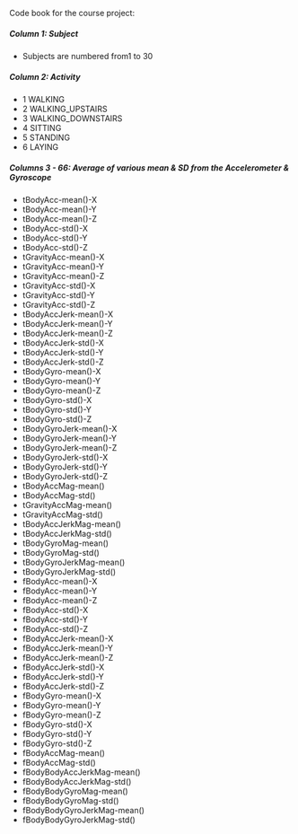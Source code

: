 Code book for the course project:
<h5>Column 1: Subject</h5>
          <ul><li>Subjects are numbered from1 to 30</li></ul>
<h5>Column 2: Activity</h5>
          <ul>
          <li>1 WALKING</li>
          <li>2 WALKING_UPSTAIRS</li>
          <li>3 WALKING_DOWNSTAIRS</li>
          <li>4 SITTING</li>
          <li>5 STANDING</li>
          <li>6 LAYING</li>
          </ul>
<h5>Columns 3 - 66: Average of various mean & SD from the Accelerometer & Gyroscope</h5>
          <ul></li><li>tBodyAcc-mean()-X</li><li>tBodyAcc-mean()-Y</li><li>tBodyAcc-mean()-Z</li><li>tBodyAcc-std()-X</li><li>tBodyAcc-std()-Y</li><li>tBodyAcc-std()-Z</li><li>tGravityAcc-mean()-X</li><li>tGravityAcc-mean()-Y</li><li>tGravityAcc-mean()-Z</li><li>tGravityAcc-std()-X</li><li>tGravityAcc-std()-Y</li><li>tGravityAcc-std()-Z</li><li>tBodyAccJerk-mean()-X</li><li>tBodyAccJerk-mean()-Y</li><li>tBodyAccJerk-mean()-Z</li><li>tBodyAccJerk-std()-X</li><li>tBodyAccJerk-std()-Y</li><li>tBodyAccJerk-std()-Z</li><li>tBodyGyro-mean()-X</li><li>tBodyGyro-mean()-Y</li><li>tBodyGyro-mean()-Z</li><li>tBodyGyro-std()-X</li><li>tBodyGyro-std()-Y</li><li>tBodyGyro-std()-Z</li><li>tBodyGyroJerk-mean()-X</li><li>tBodyGyroJerk-mean()-Y</li><li>tBodyGyroJerk-mean()-Z</li><li>tBodyGyroJerk-std()-X</li><li>tBodyGyroJerk-std()-Y</li><li>tBodyGyroJerk-std()-Z</li><li>tBodyAccMag-mean()</li><li>tBodyAccMag-std()</li><li>tGravityAccMag-mean()</li><li>tGravityAccMag-std()</li><li>tBodyAccJerkMag-mean()</li><li>tBodyAccJerkMag-std()</li><li>tBodyGyroMag-mean()</li><li>tBodyGyroMag-std()</li><li>tBodyGyroJerkMag-mean()</li><li>tBodyGyroJerkMag-std()</li><li>fBodyAcc-mean()-X</li><li>fBodyAcc-mean()-Y</li><li>fBodyAcc-mean()-Z</li><li>fBodyAcc-std()-X</li><li>fBodyAcc-std()-Y</li><li>fBodyAcc-std()-Z</li><li>fBodyAccJerk-mean()-X</li><li>fBodyAccJerk-mean()-Y</li><li>fBodyAccJerk-mean()-Z</li><li>fBodyAccJerk-std()-X</li><li>fBodyAccJerk-std()-Y</li><li>fBodyAccJerk-std()-Z</li><li>fBodyGyro-mean()-X</li><li>fBodyGyro-mean()-Y</li><li>fBodyGyro-mean()-Z</li><li>fBodyGyro-std()-X</li><li>fBodyGyro-std()-Y</li><li>fBodyGyro-std()-Z</li><li>fBodyAccMag-mean()</li><li>fBodyAccMag-std()</li><li>fBodyBodyAccJerkMag-mean()</li><li>fBodyBodyAccJerkMag-std()</li><li>fBodyBodyGyroMag-mean()</li><li>fBodyBodyGyroMag-std()</li><li>fBodyBodyGyroJerkMag-mean()</li><li>fBodyBodyGyroJerkMag-std()</li></ul>
